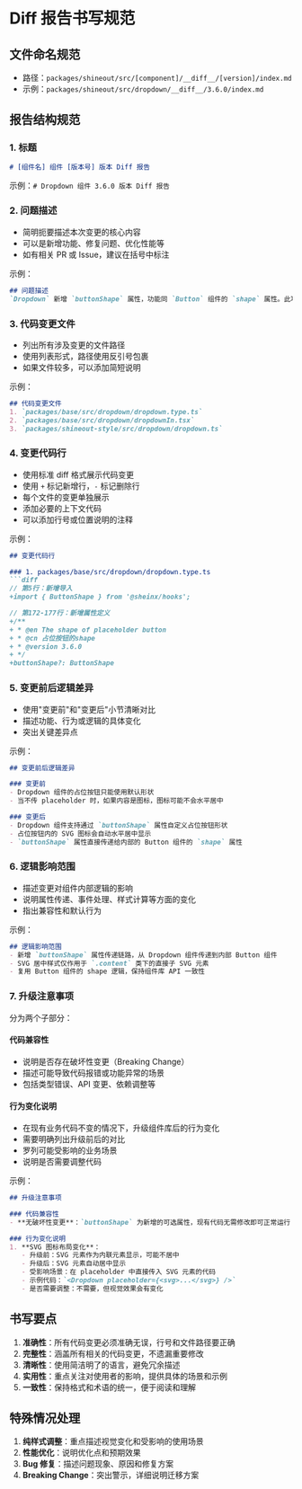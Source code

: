 # Diff 报告书写规范

## 文件命名规范
- 路径：`packages/shineout/src/[component]/__diff__/[version]/index.md`
- 示例：`packages/shineout/src/dropdown/__diff__/3.6.0/index.md`

## 报告结构规范

### 1. 标题
```markdown
# [组件名] 组件 [版本号] 版本 Diff 报告
```
示例：`# Dropdown 组件 3.6.0 版本 Diff 报告`

### 2. 问题描述
- 简明扼要描述本次变更的核心内容
- 可以是新增功能、修复问题、优化性能等
- 如有相关 PR 或 Issue，建议在括号中标注

示例：
```markdown
## 问题描述
`Dropdown` 新增 `buttonShape` 属性，功能同 `Button` 组件的 `shape` 属性。此功能允许用户自定义占位按钮的形状，特别是在需要创建圆形按钮（如更多操作按钮）时非常有用。
```

### 3. 代码变更文件
- 列出所有涉及变更的文件路径
- 使用列表形式，路径使用反引号包裹
- 如果文件较多，可以添加简短说明

示例：
```markdown
## 代码变更文件
1. `packages/base/src/dropdown/dropdown.type.ts`
2. `packages/base/src/dropdown/dropdownIn.tsx`
3. `packages/shineout-style/src/dropdown/dropdown.ts`
```

### 4. 变更代码行
- 使用标准 diff 格式展示代码变更
- 使用 `+` 标记新增行，`-` 标记删除行
- 每个文件的变更单独展示
- 添加必要的上下文代码
- 可以添加行号或位置说明的注释

示例：
```markdown
## 变更代码行

### 1. packages/base/src/dropdown/dropdown.type.ts
```diff
// 第5行：新增导入
+import { ButtonShape } from '@sheinx/hooks';

// 第172-177行：新增属性定义
+/**
+ * @en The shape of placeholder button
+ * @cn 占位按钮的shape
+ * @version 3.6.0
+ */
+buttonShape?: ButtonShape
```

### 5. 变更前后逻辑差异
- 使用"变更前"和"变更后"小节清晰对比
- 描述功能、行为或逻辑的具体变化
- 突出关键差异点

示例：
```markdown
## 变更前后逻辑差异

### 变更前
- Dropdown 组件的占位按钮只能使用默认形状
- 当不传 placeholder 时，如果内容是图标，图标可能不会水平居中

### 变更后
- Dropdown 组件支持通过 `buttonShape` 属性自定义占位按钮形状
- 占位按钮内的 SVG 图标会自动水平居中显示
- `buttonShape` 属性直接传递给内部的 Button 组件的 `shape` 属性
```

### 6. 逻辑影响范围
- 描述变更对组件内部逻辑的影响
- 说明属性传递、事件处理、样式计算等方面的变化
- 指出兼容性和默认行为

示例：
```markdown
## 逻辑影响范围
- 新增 `buttonShape` 属性传递链路，从 Dropdown 组件传递到内部 Button 组件
- SVG 居中样式仅作用于 `.content` 类下的直接子 SVG 元素
- 复用 Button 组件的 shape 逻辑，保持组件库 API 一致性
```

### 7. 升级注意事项
分为两个子部分：

#### 代码兼容性
- 说明是否存在破坏性变更（Breaking Change）
- 描述可能导致代码报错或功能异常的场景
- 包括类型错误、API 变更、依赖调整等

#### 行为变化说明
- 在现有业务代码不变的情况下，升级组件库后的行为变化
- 需要明确列出升级前后的对比
- 罗列可能受影响的业务场景
- 说明是否需要调整代码

示例：
```markdown
## 升级注意事项

### 代码兼容性
- **无破坏性变更**：`buttonShape` 为新增的可选属性，现有代码无需修改即可正常运行

### 行为变化说明
1. **SVG 图标布局变化**：
   - 升级前：SVG 元素作为内联元素显示，可能不居中
   - 升级后：SVG 元素自动居中显示
   - 受影响场景：在 placeholder 中直接传入 SVG 元素的代码
   - 示例代码：`<Dropdown placeholder={<svg>...</svg>} />`
   - 是否需要调整：不需要，但视觉效果会有变化
```

## 书写要点

1. **准确性**：所有代码变更必须准确无误，行号和文件路径要正确
2. **完整性**：涵盖所有相关的代码变更，不遗漏重要修改
3. **清晰性**：使用简洁明了的语言，避免冗余描述
4. **实用性**：重点关注对使用者的影响，提供具体的场景和示例
5. **一致性**：保持格式和术语的统一，便于阅读和理解

## 特殊情况处理

1. **纯样式调整**：重点描述视觉变化和受影响的使用场景
2. **性能优化**：说明优化点和预期效果
3. **Bug 修复**：描述问题现象、原因和修复方案
4. **Breaking Change**：突出警示，详细说明迁移方案